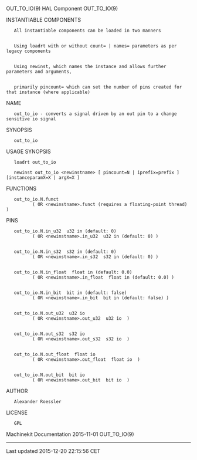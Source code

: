 OUT\_TO\_IO(9) HAL Component OUT\_TO\_IO(9)

INSTANTIABLE COMPONENTS

       All instantiable components can be loaded in two manners


       Using loadrt with or without count= | names= parameters as per legacy components


       Using newinst, which names the instance and allows further parameters and arguments,


       primarily pincount= which can set the number of pins created for that instance (where applicable)

NAME

       out_to_io - converts a signal driven by an out pin to a change sensitive io signal

SYNOPSIS

       out_to_io

USAGE SYNOPSIS

       loadrt out_to_io

       newinst out_to_io <newinstname> [ pincount=N | iprefix=prefix ] [instanceparamX=X | argX=X ]

FUNCTIONS

       out_to_io.N.funct
              ( OR <newinstname>.funct (requires a floating-point thread) )

PINS

       out_to_io.N.in_u32  u32 in (default: 0)
              ( OR <newinstname>.in_u32  u32 in (default: 0) )


       out_to_io.N.in_s32  s32 in (default: 0)
              ( OR <newinstname>.in_s32  s32 in (default: 0) )


       out_to_io.N.in_float  float in (default: 0.0)
              ( OR <newinstname>.in_float  float in (default: 0.0) )


       out_to_io.N.in_bit  bit in (default: false)
              ( OR <newinstname>.in_bit  bit in (default: false) )


       out_to_io.N.out_u32  u32 io
              ( OR <newinstname>.out_u32  u32 io  )


       out_to_io.N.out_s32  s32 io
              ( OR <newinstname>.out_s32  s32 io  )


       out_to_io.N.out_float  float io
              ( OR <newinstname>.out_float  float io  )


       out_to_io.N.out_bit  bit io
              ( OR <newinstname>.out_bit  bit io  )

AUTHOR

       Alexander Roessler

LICENSE

       GPL

Machinekit Documentation 2015-11-01 OUT\_TO\_IO(9)

------------------------------------------------------------------------

Last updated 2015-12-20 22:15:56 CET


